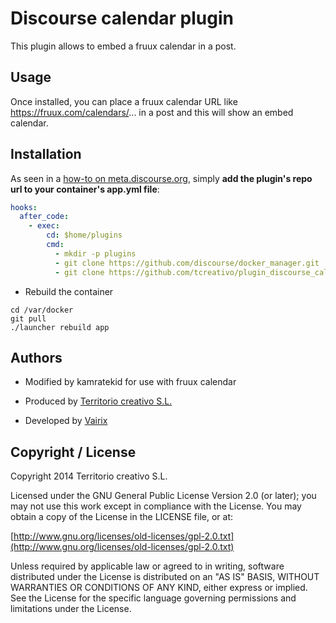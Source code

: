 # Discourse calendar plugin

This plugin allows to embed a fruux calendar in a post.

## Usage

Once installed, you can place a fruux calendar URL like https://fruux.com/calendars/... in a post and this will show an embed calendar.

## Installation

As seen in a [how-to on meta.discourse.org](https://meta.discourse.org/t/advanced-troubleshooting-with-docker/15927#Example:%20Install%20a%20plugin), simply **add the plugin's repo url to your container's app.yml file**:

```yml
hooks:
  after_code:
    - exec:
        cd: $home/plugins
        cmd:
          - mkdir -p plugins
          - git clone https://github.com/discourse/docker_manager.git
          - git clone https://github.com/tcreativo/plugin_discourse_calendar.git
```
* Rebuild the container

```
cd /var/docker
git pull
./launcher rebuild app
```

## Authors
- Modified by kamratekid for use with fruux calendar

- Produced by [Territorio creativo S.L.](http://www.territoriocreativo.es/)

- Developed by [Vairix](http://www.vairix.com/)

## Copyright / License

Copyright 2014 Territorio creativo S.L.

Licensed under the GNU General Public License Version 2.0 (or later); you may not use this work except in compliance with the License. You may obtain a copy of the License in the LICENSE file, or at:

[http://www.gnu.org/licenses/old-licenses/gpl-2.0.txt](http://www.gnu.org/licenses/old-licenses/gpl-2.0.txt)

Unless required by applicable law or agreed to in writing, software distributed under the License is distributed on an "AS IS" BASIS, WITHOUT WARRANTIES OR CONDITIONS OF ANY KIND, either express or implied. See the License for the specific language governing permissions and limitations under the License.

